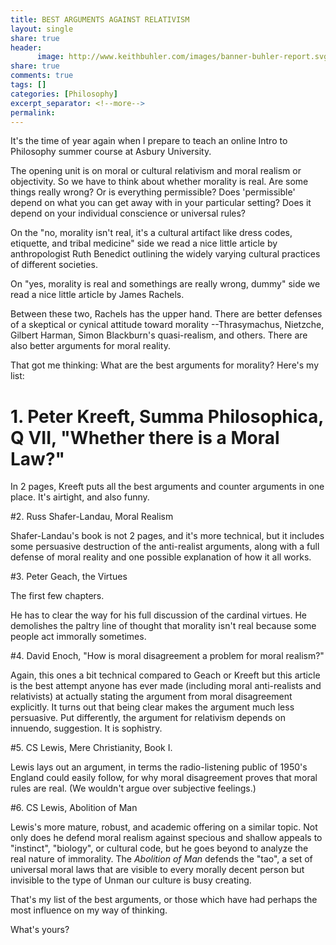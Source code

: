 ```yaml
--- 
title: BEST ARGUMENTS AGAINST RELATIVISM
layout: single
share: true
header:
      image: http://www.keithbuhler.com/images/banner-buhler-report.svg
share: true
comments: true
tags: []
categories: [Philosophy]
excerpt_separator: <!--more-->
permalink: 
---
```


It's the time of year again when I prepare to teach an online Intro to Philosophy summer course at Asbury University.

The opening unit is on moral or cultural relativism and moral realism or objectivity. So we have to think about whether morality is real. Are some things really wrong? Or is everything permissible? Does 'permissible' depend on what you can get away with in your particular setting? Does it depend on your individual conscience or universal rules? 

On the "no, morality isn't real, it's a cultural artifact like dress codes, etiquette, and tribal medicine" side we read a nice little article by anthropologist Ruth Benedict outlining the widely varying cultural practices of different societies.

On "yes, morality is real and somethings are really wrong, dummy" side we read a nice little article by James Rachels. 

Between these two, Rachels has the upper hand. There are better defenses of a skeptical or cynical attitude toward morality --Thrasymachus, Nietzche, Gilbert Harman, Simon Blackburn's quasi-realism, and others. There are also better arguments for moral reality.

<p></p>

That got me thinking: What are the best arguments for morality? Here's my list: 

# 1. Peter Kreeft, Summa Philosophica, Q VII, "Whether there is a Moral Law?"

In 2 pages, Kreeft puts all the best arguments and counter arguments in one place. It's airtight, and also funny.

#2. Russ Shafer-Landau, Moral Realism

Shafer-Landau's book is not 2 pages, and it's more technical, but it includes some persuasive destruction of the anti-realist arguments, along with a full defense of moral reality and one possible explanation of how it all works. 

#3. Peter Geach, the Virtues

The first few chapters. 

He has to clear the way for his full discussion of the cardinal virtues. He demolishes the paltry line of thought that morality isn't real because some people act immorally sometimes.

#4. David Enoch, "How is moral disagreement a problem for moral realism?"  

Again, this ones a bit technical compared to Geach or Kreeft but this article is the best attempt anyone has ever made (including moral anti-realists and relativists) at actually stating the argument from moral disagreement explicitly. It turns out that being clear makes the argument much less persuasive. Put differently, the argument for relativism depends on innuendo, suggestion. It is sophistry. 

#5. CS Lewis, Mere Christianity, Book I. 

Lewis lays out an argument, in terms the radio-listening public of 1950's England could easily follow, for why moral disagreement proves that moral rules are real. (We wouldn't argue over subjective feelings.)

#6. CS Lewis, Abolition of Man 

Lewis's more mature, robust, and academic offering on a similar topic. Not only does he defend moral realism against specious and shallow appeals to "instinct", "biology", or cultural code, but he goes beyond to analyze the real nature of immorality.   The *Abolition of Man* defends the "tao", a set of universal moral laws that are visible to every morally decent person but invisible to the type of Unman our culture is busy creating. 

That's my list of the best arguments, or those which have had perhaps the most influence on my way of thinking. 

What's yours? 